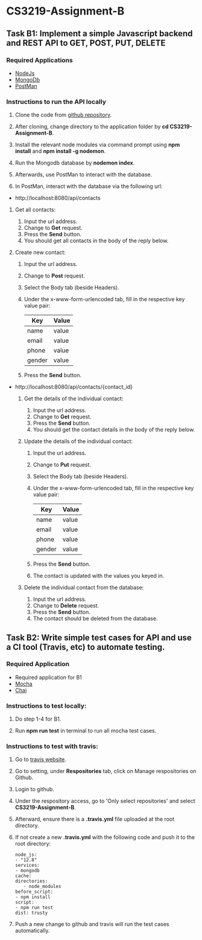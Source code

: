 # CS3219-Assignment-B

## Task B1: Implement a simple Javascript backend and REST API to GET, POST, PUT, DELETE

### Required Applications
* [NodeJs](https://nodejs.org/en/download/)
* [MongoDb](https://www.mongodb.com/try/download/community)
* [PostMan](https://www.postman.com/)

### Instructions to run the API locally
1. Clone the code from [github repository](https://github.com/CranstonYeo/CS3219-Assignment-B.git).

1. After cloning, change directory to the application folder by **cd CS3219-Assignment-B**.

1. Install the relevant node modules via command prompt using **npm install** and **npm install -g nodemon**.

1. Run the Mongodb database by **nodemon index**.

1. Afterwards, use PostMan to interact with the database.

1. In PostMan, interact with the database via the following url:

- http://localhost:8080/api/contacts

1. Get all contacts:

     1. Input the url address.
     1. Change to **Get** request.
     1. Press the **Send** button.
     1. You should get all contacts in the body of the reply below.

  1. Create new contact:
     1. Input the url address.
     1. Change to **Post** request.
     1. Select the Body tab (beside Headers).
     1. Under the x-www-form-urlencoded tab, fill in the respective key value pair:

        | Key    | Value |
        | ------ | ----- |
        | name   | value |
        | email  | value |
        | phone  | value |
        | gender | value |

     1. Press the **Send** button.

- http://localhost:8080/api/contacts/{contact_id}

  1. Get the details of the individual contact:

     1. Input the url address.
     1. Change to **Get** request.
     1. Press the **Send** button.
     1. You should get the contact details in the body of the reply below.

  1. Update the details of the individual contact:

     1. Input the url address.
     1. Change to **Put** request.
     1. Select the Body tab (beside Headers).
     1. Under the x-www-form-urlencoded tab, fill in the respective key value pair:

        | Key    | Value |
        | ------ | ----- |
        | name   | value |
        | email  | value |
        | phone  | value |
        | gender | value |

     1. Press the **Send** button.
     1. The contact is updated with the values you keyed in.

  1. Delete the individual contact from the database:
     1. Input the url address.
     1. Change to **Delete** request.
     1. Press the **Send** button.
     1. The contact should be deleted from the database.

## Task B2: Write simple test cases for API and use a CI tool (Travis, etc) to automate testing.

### Required Application

* Required application for B1
* [Mocha](https://mochajs.org/#installation)
* [Chai](https://www.npmjs.com/package/chai)

### Instructions to test locally:
1. Do step 1-4 for B1.

1. Run **npm run test** in terminal to run all mocha test cases.

### Instructions to test with travis:
1. Go to [travis website](https://travis-ci.com/).

1. Go to setting, under **Respositories** tab, click on Manage respositories on Github.

1. Login to github.

1. Under the respository access, go to 'Only select repositories' and select **CS3219-Assignment-B**.

1. Afterward, ensure there is a **.travis.yml** file uploaded at the root directory.

1. If not create a new **.travis.yml** with the following code and push it to the root directory:

   ```language: node_js
   node_js:
   - "12.8"
   services:
   - mongodb
   cache:
   directories:
      - node_modules
   before_script:
   - npm install
   script:
   - npm run test
   dist: trusty

1. Push a new change to github and travis will run the test cases automatically.



